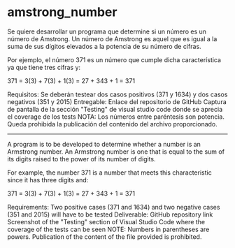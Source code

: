 # amstrong_number
Se quiere desarrollar un programa que determine si un número es un número de Amstrong. Un número de Amstrong es aquel que es igual a la suma de sus dígitos elevados a la potencia de su número de cifras.

Por ejemplo, el número 371 es un número que cumple dicha característica ya que tiene tres cifras y:

371 = 3(3) + 7(3) + 1(3) = 27 + 343 + 1 = 371


Requisitos:
Se deberán testear dos casos positivos (371 y 1634) y dos casos negativos (351 y 2015)
Entregable:
Enlace del repositorio de GitHub
Captura de pantalla de la sección "Testing" de visual studio code donde se aprecia el coverage de los tests
NOTA: Los números entre paréntesis son potencia. Queda prohibida la publicación del contenido del archivo proporcionado.

***



A program is to be developed to determine whether a number is an Armstrong number. An Armstrong number is one that is equal to the sum of its digits raised to the power of its number of digits.

For example, the number 371 is a number that meets this characteristic since it has three digits and:

371 = 3(3) + 7(3) + 1(3) = 27 + 343 + 1 = 371


Requirements:
Two positive cases (371 and 1634) and two negative cases (351 and 2015) will have to be tested
Deliverable:
GitHub repository link
Screenshot of the "Testing" section of Visual Studio Code where the coverage of the tests can be seen
NOTE: Numbers in parentheses are powers. Publication of the content of the file provided is prohibited.